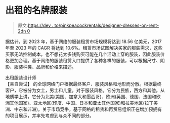 # 出租的名牌服装

> 原文:[https://dev . to/pinkpeacockrentals/designer-dresses-on-rent-2dn 0](https://dev.to/pinkpeacockrentals/designer-dresses-on-rent-2dn0)

据估计，到 2023 年，基于网络的服装租赁市场规模将达到 18.56 亿美元，2017 年至 2023 年的 CAGR 将达到 10.6%。租赁市场试图解决买家的服装需求，这些买家无法控制成本，也不想花太多钱购买可能在几个活动上穿的服装，因此服装价格更加合理。基于网络的服装租赁入口提供了各种各样的服装，可以根据尺寸、阴影、服装种类、品牌和价格来描述。

出租服装设计师  
【亲自尝试】
的全球网络门户根据最终客户、服装风格和地形而分散。根据最终客户，它被分为女士，男士和儿童。对于服装风格，它分为民族，西方和其他。从地质学上讲，它分为北美(美国、加拿大和墨西哥)、欧洲(英国、德国、法国和欧洲其他国家)、亚太地区(印度、中国、日本和亚太其他国家)和拉美地区(拉丁美洲、中东和非洲)。关于市场竞争，基于网络的租赁和再贸易组织正在增加预拥有的项目展示，并率先考虑到与众不同的部分。